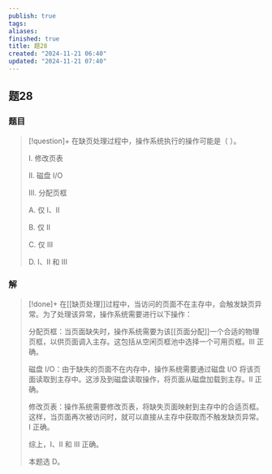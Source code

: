 ```yaml
---
publish: true
tags: 
aliases: 
finished: true
title: 题28
created: "2024-11-21 06:40"
updated: "2024-11-21 07:40"
---
```

## 题28
### 题目
> [!question]+
> 在缺页处理过程中，操作系统执行的操作可能是（ ）。
> 
> Ⅰ. 修改页表
> 
> Ⅱ. 磁盘 I/O
> 
> Ⅲ. 分配页框
> 
> A. 仅 Ⅰ、Ⅱ
> 
> B. 仅 Ⅱ
> 
> C. 仅 Ⅲ
> 
> D. Ⅰ、Ⅱ 和 Ⅲ
### 解
> [!done]+
> 在[[缺页处理]]过程中，当访问的页面不在主存中，会触发缺页异常。为了处理该异常，操作系统需要进行以下操作：
> 
> 分配页框：当页面缺失时，操作系统需要为该[[页面分配]]一个合适的物理页框，以供页面调入主存。这包括从空闲页框池中选择一个可用页框。III 正确。
> 
> 磁盘 I/O：由于缺失的页面不在内存中，操作系统需要通过磁盘 I/O 将该页面读取到主存中。这涉及到磁盘读取操作，将页面从磁盘加载到主存。II 正确。
> 
> 修改页表：操作系统需要修改页表，将缺失页面映射到主存中的合适页框。这样，当页面再次被访问时，就可以直接从主存中获取而不触发缺页异常。I 正确。
> 
> 综上，Ⅰ、Ⅱ 和 Ⅲ 正确。
> 
> 本题选 D。